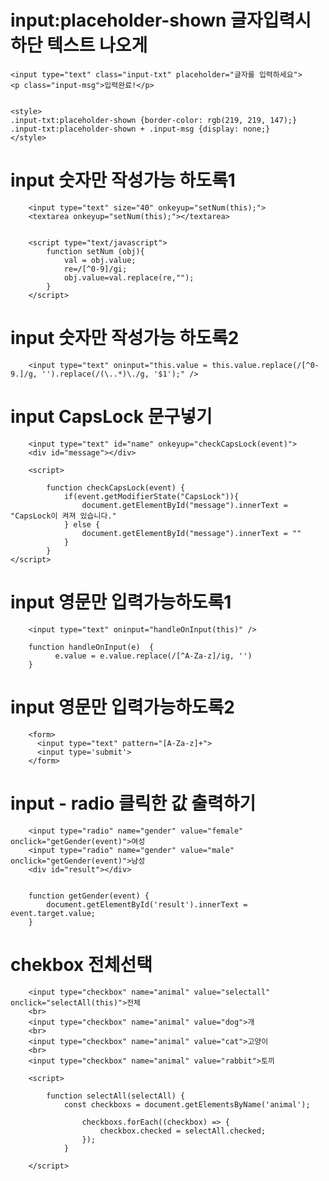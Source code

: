 # input:placeholder-shown 글자입력시 하단 텍스트 나오게
    
    
    <input type="text" class="input-txt" placeholder="글자를 입력하세요">
    <p class="input-msg">입력완료!</p>


    <style>
    .input-txt:placeholder-shown {border-color: rgb(219, 219, 147);}
    .input-txt:placeholder-shown + .input-msg {display: none;}
    </style>




# input 숫자만 작성가능 하도록1

        <input type="text" size="40" onkeyup="setNum(this);">
        <textarea onkeyup="setNum(this);"></textarea>


        <script type="text/javascript">
            function setNum (obj){
                val = obj.value;
                re=/[^0-9]/gi;
                obj.value=val.replace(re,"");
            }
        </script>


# input 숫자만 작성가능 하도록2
        <input type="text" oninput="this.value = this.value.replace(/[^0-9.]/g, '').replace(/(\..*)\./g, '$1');" />


# input CapsLock 문구넣기
        <input type="text" id="name" onkeyup="checkCapsLock(event)">
        <div id="message"></div>

        <script>
        
            function checkCapsLock(event) {
                if(event.getModifierState("CapsLock")){
                    document.getElementById("message").innerText = "CapsLock이 켜져 있습니다."
                } else {
                    document.getElementById("message").innerText = ""
                }
            }
    </script>



# input 영문만 입력가능하도록1
        <input type="text" oninput="handleOnInput(this)" />

        function handleOnInput(e)  {
              e.value = e.value.replace(/[^A-Za-z]/ig, '')
        }



# input 영문만 입력가능하도록2

        <form>
          <input type="text" pattern="[A-Za-z]+">
          <input type='submit'>
        </form>

        


# input - radio 클릭한 값 출력하기

        <input type="radio" name="gender" value="female" onclick="getGender(event)">여성
        <input type="radio" name="gender" value="male" onclick="getGender(event)">남성
        <div id="result"></div>


        function getGender(event) {
            document.getElementById('result').innerText = event.target.value;
        }



# chekbox 전체선택

        <input type="checkbox" name="animal" value="selectall" onclick="selectAll(this)">전체
        <br>
        <input type="checkbox" name="animal" value="dog">개
        <br>
        <input type="checkbox" name="animal" value="cat">고양이
        <br>
        <input type="checkbox" name="animal" value="rabbit">토끼

        <script>
        
            function selectAll(selectAll) {
                const checkboxs = document.getElementsByName('animal');

                    checkboxs.forEach((checkbox) => {
                        checkbox.checked = selectAll.checked;
                    });
                }

        </script>        
